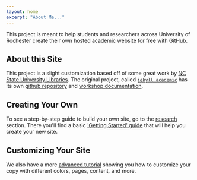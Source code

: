 ```yaml
---
layout: home
excerpt: "About Me..."
---
```


This project is meant to help students and researchers across University of Rochester create their
  own hosted academic website for free with GitHub. 

## About this Site

This project is a slight customization based off of some great work by 
  [NC State University Libraries](https://www.lib.ncsu.edu/).
  The original project, called [`jekyll academic`](https://ncsu-libraries.github.io/jekyll-academic-docs/)
  has its own [github repository](https://github.com/NCSU-Libraries/jekyll-academic)
  and [workshop documentation](https://ncsu-libraries.github.io/jekyll-academic-docs/workshop/). 


## Creating Your Own

To see a step-by-step guide to build your own site, go to the [research](/research) section. 
  There you'll find a basic ['Getting Started' guide](/blog/getting-started) that will help you
  create your new site.
  
## Customizing Your Site

We also have a more [advanced tutorial](/blog/make-it-yours) showing you how to customize your 
  copy with different colors, pages, content, and more. 
  